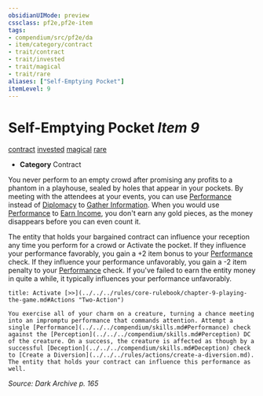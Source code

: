 ```yaml
---
obsidianUIMode: preview
cssclass: pf2e,pf2e-item
tags:
- compendium/src/pf2e/da
- item/category/contract
- trait/contract
- trait/invested
- trait/magical
- trait/rare
aliases: ["Self-Emptying Pocket"]
itemLevel: 9
---
```

# Self-Emptying Pocket *Item 9*  
[contract](../../../rules/traits/contract-lol.md)  [invested](../../../rules/traits/invested.md)  [magical](../../../rules/traits/magical.md)  [rare](../../../rules/traits/rare.md)  

- **Category** Contract

You never perform to an empty crowd after promising any profits to a phantom in a playhouse, sealed by holes that appear in your pockets. By meeting with the attendees at your events, you can use [Performance](../../skills.md#Performance) instead of [Diplomacy](../../skills.md#Diplomacy) to [Gather Information](../../../rules/actions/gather-information.md). When you would use [Performance](../../skills.md#Performance) to [Earn Income](../../../rules/actions/earn-income.md), you don't earn any gold pieces, as the money disappears before you can even count it.

The entity that holds your bargained contract can influence your reception any time you perform for a crowd or Activate the pocket. If they influence your performance favorably, you gain a +2 item bonus to your [Performance](../../skills.md#Performance) check. If they influence your performance unfavorably, you gain a -2 item penalty to your [Performance](../../skills.md#Performance) check. If you've failed to earn the entity money in quite a while, it typically influences your performance unfavorably.

```ad-embed-ability
title: Activate [>>](../../../rules/core-rulebook/chapter-9-playing-the-game.md#Actions "Two-Action")

You exercise all of your charm on a creature, turning a chance meeting into an impromptu performance that commands attention. Attempt a single [Performance](../../../compendium/skills.md#Performance) check against the [Perception](../../../compendium/skills.md#Perception) DC of the creature. On a success, the creature is affected as though by a successful [Deception](../../../compendium/skills.md#Deception) check to [Create a Diversion](../../../rules/actions/create-a-diversion.md). The entity that holds your contract can influence this performance as well.
```

*Source: Dark Archive p. 165*
